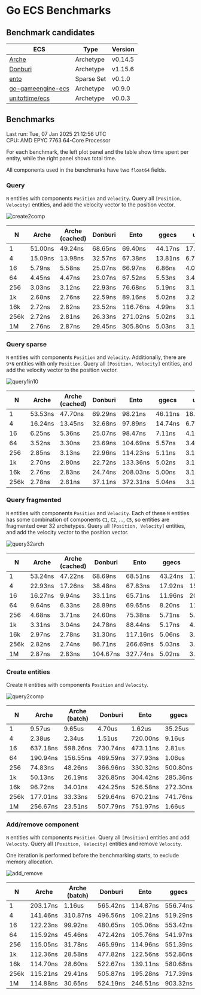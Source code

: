 # Go ECS Benchmarks

## Benchmark candidates

| ECS | Type | Version |
|-----|------|---------|
| [Arche](https://github.com/mlange-42/arche) | Archetype | v0.14.5 |
| [Donburi](https://github.com/yohamta/donburi) | Archetype | v1.15.6 |
| [ento](https://github.com/wwfranczyk/ento) | Sparse Set | v0.1.0 |
| [go-gameengine-ecs](https://github.com/marioolofo/go-gameengine-ecs) | Archetype | v0.9.0 |
| [unitoftime/ecs](https://github.com/unitoftime/ecs) | Archetype | v0.0.3 |

## Benchmarks

Last run: Tue, 07 Jan 2025 21:12:56 UTC  
CPU: AMD EPYC 7763 64-Core Processor

For each benchmark, the left plot panel and the table show time spent per entity,
while the right panel shows total time.

All components used in the benchmarks have two `float64` fields.

### Query

`N` entities with components `Position` and `Velocity`.
Query all `[Position, Velocity]` entities, and add the velocity vector to the position vector.

![create2comp](https://github.com/user-attachments/assets/f1b613a1-4609-4318-a7a0-98e511a3a881)

| N | Arche | Arche (cached) | Donburi | Ento | ggecs | uot |
| --- | --- | --- | --- | --- | --- | --- |
| 1 | 51.00ns | 49.24ns | 68.65ns | 69.40ns | 44.17ns | 17.77ns |
| 4 | 15.09ns | 13.98ns | 32.57ns | 67.38ns | 13.81ns | 6.70ns |
| 16 | 5.79ns | 5.58ns | 25.07ns | 66.97ns | 6.86ns | 4.00ns |
| 64 | 4.45ns | 4.47ns | 23.07ns | 67.52ns | 5.53ns | 3.44ns |
| 256 | 3.03ns | 3.12ns | 22.93ns | 76.68ns | 5.19ns | 3.19ns |
| 1k | 2.68ns | 2.76ns | 22.59ns | 89.16ns | 5.02ns | 3.21ns |
| 16k | 2.72ns | 2.82ns | 23.52ns | 116.76ns | 4.99ns | 3.14ns |
| 256k | 2.72ns | 2.81ns | 26.33ns | 271.02ns | 5.02ns | 3.15ns |
| 1M | 2.76ns | 2.87ns | 29.45ns | 305.80ns | 5.03ns | 3.19ns |

### Query sparse

`N` entities with components `Position` and `Velocity`.
Additionally, there are `9*N` entities with only `Position`.
Query all `[Position, Velocity]` entities, and add the velocity vector to the position vector.

![query1in10](https://github.com/user-attachments/assets/3a3510b3-e542-4fb0-b10a-5fdb4849eb10)

| N | Arche | Arche (cached) | Donburi | Ento | ggecs | uot |
| --- | --- | --- | --- | --- | --- | --- |
| 1 | 53.53ns | 47.70ns | 69.29ns | 98.21ns | 46.11ns | 18.23ns |
| 4 | 16.24ns | 13.45ns | 32.68ns | 97.89ns | 14.74ns | 6.75ns |
| 16 | 6.25ns | 5.36ns | 25.07ns | 98.47ns | 7.11ns | 4.10ns |
| 64 | 3.52ns | 3.30ns | 23.69ns | 104.69ns | 5.57ns | 3.42ns |
| 256 | 2.85ns | 3.13ns | 22.96ns | 114.23ns | 5.11ns | 3.19ns |
| 1k | 2.70ns | 2.80ns | 22.72ns | 133.36ns | 5.02ns | 3.13ns |
| 16k | 2.76ns | 2.83ns | 24.74ns | 208.03ns | 5.00ns | 3.14ns |
| 256k | 2.78ns | 2.81ns | 37.11ns | 372.31ns | 5.04ns | 3.16ns |

### Query fragmented

`N` entities with components `Position` and `Velocity`.
Each of these `N` entities has some combination of components
`C1`, `C2`, ..., `C5`, so entities are fragmented over 32 archetypes.
Query all `[Position, Velocity]` entities, and add the velocity vector to the position vector.

![query32arch](https://github.com/user-attachments/assets/b1f915c9-8bd1-40be-8902-077323f18566)

| N | Arche | Arche (cached) | Donburi | Ento | ggecs | uot |
| --- | --- | --- | --- | --- | --- | --- |
| 1 | 53.24ns | 47.22ns | 68.69ns | 68.51ns | 43.24ns | 17.44ns |
| 4 | 22.93ns | 17.26ns | 38.48ns | 67.83ns | 17.92ns | 15.41ns |
| 16 | 16.27ns | 9.94ns | 33.11ns | 65.71ns | 11.96ns | 20.59ns |
| 64 | 9.64ns | 6.33ns | 28.89ns | 69.65ns | 8.20ns | 11.71ns |
| 256 | 4.68ns | 3.71ns | 24.60ns | 75.38ns | 5.71ns | 5.32ns |
| 1k | 3.31ns | 3.04ns | 24.78ns | 88.44ns | 5.17ns | 4.48ns |
| 16k | 2.97ns | 2.78ns | 31.30ns | 117.16ns | 5.06ns | 3.28ns |
| 256k | 2.82ns | 2.74ns | 86.71ns | 266.69ns | 5.03ns | 3.18ns |
| 1M | 2.87ns | 2.83ns | 104.67ns | 327.74ns | 5.02ns | 3.21ns |

### Create entities

Create `N` entities with components `Position` and `Velocity`.

![query2comp](https://github.com/user-attachments/assets/5f0ac10d-8f39-4d5c-9915-0dcae22a442c)

| N | Arche | Arche (batch) | Donburi | Ento | ggecs | uot |
| --- | --- | --- | --- | --- | --- | --- |
| 1 | 9.57us | 9.65us | 4.70us | 1.62us | 35.25us | 3.27us |
| 4 | 2.38us | 2.34us | 1.51us | 720.00ns | 9.16us | 1.30us |
| 16 | 637.18ns | 598.26ns | 730.74ns | 473.11ns | 2.81us | 627.07ns |
| 64 | 190.94ns | 156.55ns | 469.59ns | 377.93ns | 1.06us | 431.40ns |
| 256 | 74.83ns | 48.26ns | 366.96ns | 330.32ns | 500.80ns | 346.81ns |
| 1k | 50.13ns | 26.19ns | 326.85ns | 304.42ns | 285.36ns | 311.92ns |
| 16k | 96.72ns | 34.01ns | 424.25ns | 526.58ns | 272.30ns | 340.31ns |
| 256k | 177.01ns | 33.33ns | 529.64ns | 670.21ns | 741.76ns | 437.81ns |
| 1M | 256.67ns | 23.51ns | 507.79ns | 751.97ns | 1.66us | 475.18ns |

### Add/remove component

`N` entities with components `Position`.
Query all `[Position]` entities and add `Velocity`.
Query all `[Position, Velocity]` entities and remove `Velocity`.

One iteration is performed before the benchmarking starts, to exclude memory allocation.

![add_remove](https://github.com/user-attachments/assets/4443b11b-ecb7-402c-825e-963601f19db9)

| N | Arche | Arche (batch) | Donburi | Ento | ggecs | uot |
| --- | --- | --- | --- | --- | --- | --- |
| 1 | 203.17ns | 1.16us | 565.42ns | 114.87ns | 556.74ns | 388.34ns |
| 4 | 141.46ns | 310.87ns | 496.56ns | 109.21ns | 519.29ns | 350.26ns |
| 16 | 122.23ns | 99.92ns | 480.65ns | 105.06ns | 553.42ns | 347.15ns |
| 64 | 115.92ns | 45.46ns | 472.42ns | 105.76ns | 541.97ns | 367.92ns |
| 256 | 115.05ns | 31.78ns | 465.99ns | 114.96ns | 551.39ns | 374.16ns |
| 1k | 112.36ns | 28.58ns | 477.82ns | 122.56ns | 552.86ns | 760.86ns |
| 16k | 114.70ns | 28.60ns | 522.67ns | 139.11ns | 580.68ns | 817.44ns |
| 256k | 115.21ns | 29.41ns | 505.87ns | 195.28ns | 717.39ns | 1.31us |
| 1M | 114.88ns | 30.65ns | 524.19ns | 246.51ns | 903.32ns | 1.48us |

